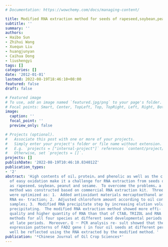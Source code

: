 ```yaml
---
# Documentation: https://wowchemy.com/docs/managing-content/

title: Modified RNA extraction method for seeds of rapeseed,soybean,peanut and sesame
subtitle: ''
summary: ''
authors:
- Haibo Sun
- Zhihui Wang
- Xuequn Liu
- huangjunyan
- Caihua Dong
- liushengyi
tags: []
categories: []
date: '2012-01-01'
lastmod: 2022-08-19T18:46:10+08:00
featured: false
draft: false

# Featured image
# To use, add an image named `featured.jpg/png` to your page's folder.
# Focal points: Smart, Center, TopLeft, Top, TopRight, Left, Right, BottomLeft, Bottom, BottomRight.
image:
  caption: ''
  focal_point: ''
  preview_only: false

# Projects (optional).
#   Associate this post with one or more of your projects.
#   Simply enter your project's folder or file name without extension.
#   E.g. `projects = ["internal-project"]` references `content/project/deep-learning/index.md`.
#   Otherwise, set `projects = []`.
projects: []
publishDate: '2022-08-19T10:46:10.834012Z'
publication_types:
- '2'
abstract: 'High contents of oil，protein，and phenolic as well as the characteristics
  of easy oxidation make it a challenge for RNA extraction from seeds of oil crops
  as rapeseed，soybean，peanut and sesame． To overcome the problems，a modified RNA extraction
  method was constructed based on commercial RNA extraction kit． Three prominent procedures
  were optimized as: 1． Added antioxidant materials mercaptoethanol and PVP during
  RNA ex- traction; 2． Adjusted chloroform amount according to oil content of the
  samples; 3． Modified RNA precipitate step by increasing elution volume before alcohol
  precipitating． The modified RNA extraction method showed more effi- cient with fine
  quality and higher quantity of RNA than that of CTAB，TRIZOL and RNA extraction kit
  methods for all four species at different seed developmental periods especially
  at late periods． Moreover，Q － PCR analysis re- sult showed that the differentially
  expression patterns of FAD2 gene ( in four oil seeds at different periods) could
  well be reflected using the RNA extracted by the modified method．'
publication: '*Chinese Journal of Oil Crop Sciences*'
---
```

